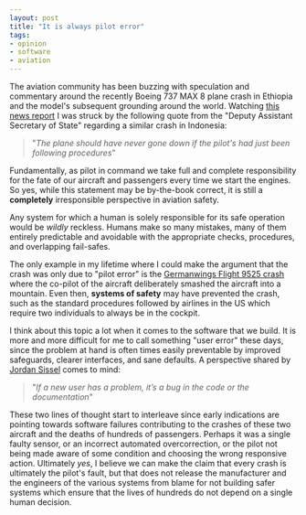 ```yaml
---
layout: post
title: "It is always pilot error"
tags:
- opinion
- software
- aviation
---
```


The aviation community has been buzzing with speculation and commentary around
the recently Boeing 737 MAX 8 plane crash in Ethiopia and the model's
subsequent grounding around the world.
Watching [this news report](https://www.youtube.com/watch?v=-rmZ4r3E8_A) I was struck
by the following quote from the "Deputy Assistant Secretary of State" regarding
a similar crash in Indonesia:

> "*The plane should have never gone down if the pilot's had just been following
> procedures*"

Fundamentally, as pilot in command we take full and complete responsibility for
the fate of our aircraft and passengers every time we start the engines. So
yes, while this statement may be by-the-book correct, it is still a
**completely** irresponsible perspective in aviation safety.

Any system for which a human is solely responsible for its safe operation would
be _wildly_ reckless. Humans make so many mistakes, many of them entirely
predictable and avoidable with the appropriate checks, procedures, and
overlapping fail-safes.

The only example in my lifetime where I could make the argument that the crash
was only due to "pilot error" is the [Germanwings Flight 9525
crash](https://en.wikipedia.org/wiki/Germanwings_crash) where the co-pilot of
the aircraft deliberately smashed the aircraft into a mountain. Even then,
**systems of safety** may have prevented the crash, such as the standard
procedures followed by airlines in the US which require two individuals to
always be in the cockpit.

I think about this topic a lot when it comes to the software that we build.  It
is more and more difficult for me to call something "user error" these days,
since the problem at hand is often times easily preventable by improved
safeguards, clearer interfaces, and sane defaults. A perspective shared by
[Jordan Sissel](https://twitter.com/jordansissel) comes to mind:

> "*If a new user has a problem,
> it’s a bug in the code or the documentation*"

These two lines of thought start to interleave since early indications are
pointing towards software failures contributing to the crashes of these two
aircraft and the deaths of hundreds of passengers. Perhaps it was a single
faulty sensor, or an incorrect automated overcorrection, or the pilot not being
made aware of some condition and choosing the wrong responsive action.
Ultimately _yes_, I believe we can make the claim that every crash is
ultimately the pilot's fault, but that does not release the manufacturer and
the engineers of the various systems from blame for not building safer systems
which ensure that the lives of hundreds do not depend on a single human
decision.
